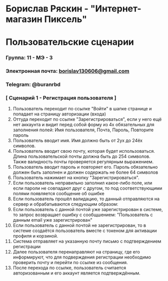 # Борислав Ряскин - "Интернет-магазин Пиксель"
# Пользовательские сценарии

### Группа: 11 - МЭ - 3
### Электронная почта: borislav130606@gmail.com
### Telegram: @buranrbd

### [ Сценарий 1 - Регистрация пользователя ]

1. Пользователь переходит по ссылке "Войти" в шапке странице и попадает на страницу авторизации (входа)
2. Оттуда переходит по ссылке "Зарегистрироваться", если у него ещё нет аккаунта и видит перед собой форму из 4х обязательных для заполнения полей: Имя пользователя, Почта, Пароль, Повторите пароль
3. Пользователь вводит имя. Имя должно быть от 2ух до 24ёх символов.  
4. Пользователь вводит свою почту, которая будет использоваться. Длина пользовательской почты должна быть до 254 символов. Также валидность почты проверяется регулярным выражением.
5. Пользователь вводит пароль и повторяет его. Пароль обязательно должен быть заполнен и должен содержать не более 64 символов
6. Пользователь нажимает на кнопку "Зарегистрироваться".
7. Если пользователь неправильно заполнил какое-либо поле, или если пароли не совпадают друг с другом, то под соответствующими полями появляется сообщение об ошибке
8. Если пользователь прошёл валидацию, то данный отправляются на сервер и обрабатываются следующим образом:
9. Если пользователь с данной почтой уже зарегистрирован в системе, то запрос возвращает ошибку с сообщшением: "Пользователь с данным email уже зарегистрирован"
10. Если пользователь с данной почтой не зарегистрирован, то в системе создаётся пользователь вместе с токеном для активации профиля и корзиной. 
11. Система отправляет на указанную почту письмо с подтверждением регистрации
12. Далее пользователя перенаправляют на страницу, где его информируют, что для подверждения регистрации необходимо проверить почту и перейти по ссылке из сообщения.
13. После перехода по ссылке, пользователь считается авторизованным и его аккаунт является подтверждённым.
